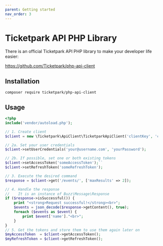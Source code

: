```yaml
---
parent: Getting started
nav_order: 3
---
```

# Ticketpark API PHP Library

There is an official Ticketpark API PHP library to make your developer life easier:

https://github.com/Ticketpark/php-api-client

## Installation

`composer require ticketpark/php-api-client`


## Usage
```php
<?php
include('vendor/autoload.php');

// 1. Create client
$client = new \Ticketpark\ApiClient\TicketparkApiClient('clientKey', 'clientSecret');

// 2a. Set your user credentials
$client->setUserCredentials('your@username.com', 'yourPassword');

// 2b. If possible, set one or both existing tokens
$client->setAccessToken('someAccessToken');``
$client->setRefreshToken('someRefreshToken');

// 3. Execute the desired command
$response = $client->get('/events/', ['maxResults' => 2]);

// 4. Handle the response
//    It is an instance of Buzz\Message\Response
if ($response->isSuccessful()) {
    print "<strong>Request successful!</strong><br>";
    $events = json_decode($response->getContent(), true);
    foreach ($events as $event) {
        print $event['name']."<br>";
    }
}
// 5. Get the tokens and store them to use them again later on
$myAccessToken  = $client->getAccessToken();
$myRefreshToken = $client->getRefreshToken();
```